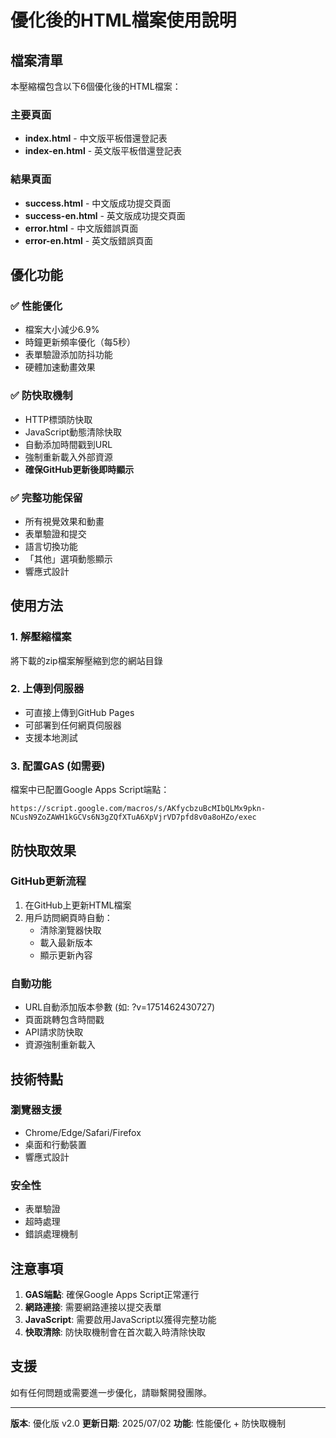 # 優化後的HTML檔案使用說明

## 檔案清單

本壓縮檔包含以下6個優化後的HTML檔案：

### 主要頁面
- **index.html** - 中文版平板借還登記表
- **index-en.html** - 英文版平板借還登記表

### 結果頁面
- **success.html** - 中文版成功提交頁面
- **success-en.html** - 英文版成功提交頁面
- **error.html** - 中文版錯誤頁面
- **error-en.html** - 英文版錯誤頁面

## 優化功能

### ✅ 性能優化
- 檔案大小減少6.9%
- 時鐘更新頻率優化（每5秒）
- 表單驗證添加防抖功能
- 硬體加速動畫效果

### ✅ 防快取機制
- HTTP標頭防快取
- JavaScript動態清除快取
- 自動添加時間戳到URL
- 強制重新載入外部資源
- **確保GitHub更新後即時顯示**

### ✅ 完整功能保留
- 所有視覺效果和動畫
- 表單驗證和提交
- 語言切換功能
- 「其他」選項動態顯示
- 響應式設計

## 使用方法

### 1. 解壓縮檔案
將下載的zip檔案解壓縮到您的網站目錄

### 2. 上傳到伺服器
- 可直接上傳到GitHub Pages
- 可部署到任何網頁伺服器
- 支援本地測試

### 3. 配置GAS (如需要)
檔案中已配置Google Apps Script端點：
```
https://script.google.com/macros/s/AKfycbzuBcMIbQLMx9pkn-NCusN9ZoZAWH1kGCVs6N3gZQfXTuA6XpVjrVD7pfd8v0a8oHZo/exec
```

## 防快取效果

### GitHub更新流程
1. 在GitHub上更新HTML檔案
2. 用戶訪問網頁時自動：
   - 清除瀏覽器快取
   - 載入最新版本
   - 顯示更新內容

### 自動功能
- URL自動添加版本參數 (如: ?v=1751462430727)
- 頁面跳轉包含時間戳
- API請求防快取
- 資源強制重新載入

## 技術特點

### 瀏覽器支援
- Chrome/Edge/Safari/Firefox
- 桌面和行動裝置
- 響應式設計

### 安全性
- 表單驗證
- 超時處理
- 錯誤處理機制

## 注意事項

1. **GAS端點**: 確保Google Apps Script正常運行
2. **網路連接**: 需要網路連接以提交表單
3. **JavaScript**: 需要啟用JavaScript以獲得完整功能
4. **快取清除**: 防快取機制會在首次載入時清除快取

## 支援

如有任何問題或需要進一步優化，請聯繫開發團隊。

---
**版本**: 優化版 v2.0
**更新日期**: 2025/07/02
**功能**: 性能優化 + 防快取機制

